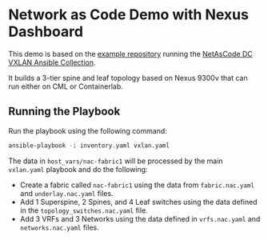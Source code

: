 
# Network as Code Demo with Nexus Dashboard

This demo is based on the [example repository](https://github.com/netascode/ansible-dc-vxlan-example) running the [NetAsCode DC VXLAN Ansible Collection](https://galaxy.ansible.com/ui/repo/published/cisco/nac_dc_vxlan/). 

It builds a 3-tier spine and leaf topology based on Nexus 9300v that can run either on CML or Containerlab. 

## Running the Playbook

Run the playbook using the following command:

```bash
ansible-playbook -i inventory.yaml vxlan.yaml
```

The data in `host_vars/nac-fabric1` will be processed by the main `vxlan.yaml` playbook and do the following:

* Create a fabric called `nac-fabric1` using the data from `fabric.nac.yaml` and `underlay.nac.yaml` files.
* Add 1 Superspine, 2 Spines, and 4 Leaf switches using the data defined in the `topology_switches.nac.yaml` file.
* Add 3 VRFs and 3 Networks using the data defined in `vrfs.nac.yaml` and `networks.nac.yaml` files.
